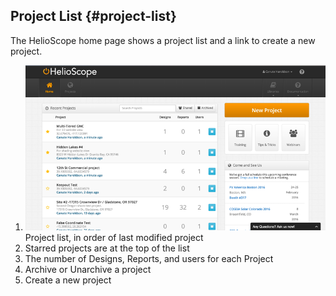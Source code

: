 ## Project List {#project-list}

The HelioScope home page shows a project list and a link to create a new project.

1.  ![Screenshots/3.1%20Project%20List.png](../assets/screenshots3120project20list.png)Project list, in order of last modified project
2.  Starred projects are at the top of the list
3.  The number of Designs, Reports, and users for each Project
4.  Archive or Unarchive a project
5.  Create a new project